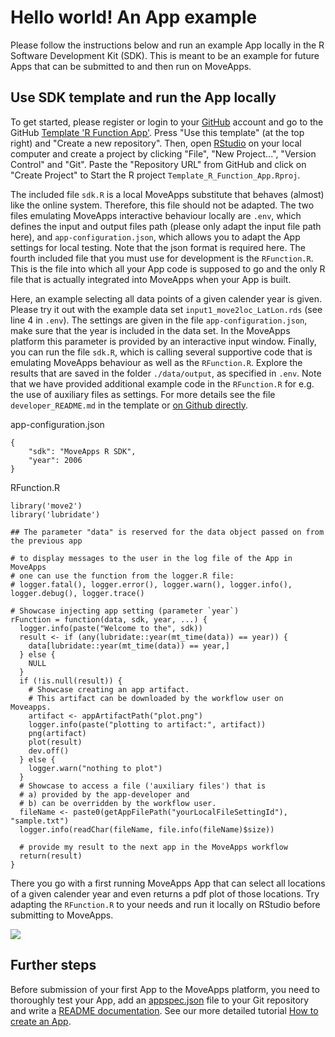 # Hello world! An App example

Please follow the instructions below and run an example App locally in the R Software Development Kit (SDK). This is meant to be an example for future Apps that can be submitted to and then run on MoveApps.

## Use SDK template and run the App locally

To get started, please register or login to your [GitHub](https://github.com/) account and go to the GitHub [Template 'R Function App'](https://github.com/movestore/Template_R_Function_App ':ignore'). Press "Use this template" (at the top right) and "Create a new repository". Then, open [RStudio](http://www.rstudio.com/ide) on your local computer and create a project by clicking "File", "New Project...", "Version Control" and "Git". Paste the "Repository URL" from GitHub and click on "Create Project" to Start the R project `Template_R_Function_App.Rproj`. 

The included file `sdk.R` is a local MoveApps substitute that behaves (almost) like the online system. Therefore, this file should not be adapted. The two files emulating MoveApps interactive behaviour locally are `.env`, which defines the input and output files path (please only adapt the input file path here), and `app-configuration.json`, which allows you to adapt the App settings for local testing. Note that the json format is required here. The fourth included file that you must use for development is the `RFunction.R`. This is the file into which all your App code is supposed to go and the only R file that is actually integrated into MoveApps when your App is built.

Here, an example selecting all data points of a given calender year is given. Please try it out with the example data set `input1_move2loc_LatLon.rds` (see line 4 in `.env`). The settings are given in the file `app-configuration.json`, make sure that the year is included in the data set. In the MoveApps platform this parameter is provided by an interactive input window. Finally, you can run the file `sdk.R`, which is calling several supportive code that is emulating MoveApps behaviour as well as the `RFunction.R`. Explore the results that are saved in the folder `./data/output`, as specified in `.env`. Note that we have provided additional example code in the `RFunction.R` for e.g. the use of auxiliary files as settings. For more details see the file `developer_README.md` in the template or [on Github directly](https://github.com/movestore/Template_R_Function_App/blob/master/developer_README.md).


app-configuration.json
```
{
    "sdk": "MoveApps R SDK",
    "year": 2006
}
```

RFunction.R
```
library('move2')
library('lubridate')

## The parameter "data" is reserved for the data object passed on from the previous app

# to display messages to the user in the log file of the App in MoveApps
# one can use the function from the logger.R file:
# logger.fatal(), logger.error(), logger.warn(), logger.info(), logger.debug(), logger.trace()

# Showcase injecting app setting (parameter `year`)
rFunction = function(data, sdk, year, ...) {
  logger.info(paste("Welcome to the", sdk))
  result <- if (any(lubridate::year(mt_time(data)) == year)) { 
    data[lubridate::year(mt_time(data)) == year,]
  } else {
    NULL
  }
  if (!is.null(result)) {
    # Showcase creating an app artifact. 
    # This artifact can be downloaded by the workflow user on Moveapps.
    artifact <- appArtifactPath("plot.png")
    logger.info(paste("plotting to artifact:", artifact))
    png(artifact)
    plot(result)
    dev.off()
  } else {
    logger.warn("nothing to plot")
  }
  # Showcase to access a file ('auxiliary files') that is 
  # a) provided by the app-developer and 
  # b) can be overridden by the workflow user.
  fileName <- paste0(getAppFilePath("yourLocalFileSettingId"), "sample.txt")
  logger.info(readChar(fileName, file.info(fileName)$size))

  # provide my result to the next app in the MoveApps workflow
  return(result)
}
```

There you go with a first running MoveApps App that can select all locations of a given calender year and even returns a pdf plot of those locations. Try adapting the `RFunction.R` to your needs and run it locally on RStudio before submitting to MoveApps.

![](../files/hello_world_pdf.png)


## Further steps

Before submission of your first App to the MoveApps platform, you need to thoroughly test your App, add an [appspec.json](appspec.md) file to your Git repository and write a [README documentation](README_file_description.md). See our more detailed tutorial [How to create an App](create_app.md).
